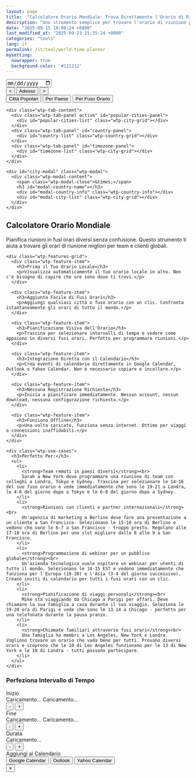 ```yaml
---
layout: page
title:  "Calcolatore Orario Mondiale: Trova Direttamente l'Orario di Riunione Perfetto per Team Globali"
description: "Uno strumento semplice per trovare l'orario di riunione perfetto tra diversi fusi orari. Seleziona città o fusi orari e visualizza la sovrapposizione degli orari."
date: "2025-09-15 18:08:24 +0800"
last_modified_at: "2025-09-23 15:35:24 +0800"
categories: "tools"
lang: it
permalink: /it/tool/world-time-planner
mysetting:
  nowrapper: true
  background-color: '#121212'
---
```


<link rel="stylesheet" href="/assets/css/world-time-planner.css?v=11">

<div id="world-time-planner-app">

  <div id="wtp-timeline-container" class="wtp-timeline-container">
    <div class="wtp-timeline-header">
      <div class="wtp-date-controls">
        <div id="wtp-date-buttons"></div>
        <input type="date" id="wtp-date-picker">
      </div>
      <div class="wtp-time-nav-controls">
        <button id="wtp-scroll-left-btn" title="Scorri a sinistra">&lt;</button>
        <button id="wtp-now-btn" title="Vai all'ora corrente">Adesso</button>
        <button id="wtp-scroll-right-btn" title="Scorri a destra">&gt;</button>
      </div>
    </div>
        <div id="wtp-scroll-container">
          <div id="wtp-rows-wrapper" style="position: relative;">
              <div id="wtp-time-rows"></div>
              <div id="wtp-time-selector" style="display: none;"></div>
          </div>
        </div>
  </div>

  <div class="wtp-selectors-container">
    <div class="wtp-tab-buttons">
      <div class="wtp-tab-btn-container">
        <button class="wtp-tab-btn active" data-tab="popular">Città Popolari</button>
        <button class="wtp-tab-btn" data-tab="country">Per Paese</button>
        <button class="wtp-tab-btn" data-tab="timezone">Per Fuso Orario</button>
      </div>
    </div>
    
    <div class="wtp-tab-content">
      <div class="wtp-tab-panel active" id="popular-cities-panel">
        <div id="popular-cities-list" class="wtp-city-grid"></div>
      </div>
      <div class="wtp-tab-panel" id="country-panel">
        <div id="country-list" class="wtp-country-grid"></div>
      </div>
      <div class="wtp-tab-panel" id="timezone-panel">
        <div id="timezone-list" class="wtp-city-grid"></div>
      </div>
    </div>
    
    <div id="city-modal" class="wtp-modal">
      <div class="wtp-modal-content">
        <span class="wtp-modal-close">&times;</span>
        <h3 id="modal-country-name"></h3>
        <div id="modal-country-info" class="wtp-country-info"></div>
        <div id="modal-city-list" class="wtp-city-grid"></div>
      </div>
    </div>
  </div>

  <div class="wtp-features-section">
    <h2>Calcolatore Orario Mondiale</h2>
    <p class="wtp-features-intro">
      Pianifica riunioni in fusi orari diversi senza confusione. Questo strumento ti aiuta a trovare gli orari di riunione migliori per team e clienti globali.
    </p>
    
    <div class="wtp-features-grid">
      <div class="wtp-feature-item">
        <h3>Prima il Tuo Orario Locale</h3>
        <p>Visualizza automaticamente il tuo orario locale in alto. Non c'è bisogno di capire che ore sono dove ti trovi.</p>
      </div>
      
      <div class="wtp-feature-item">
        <h3>Aggiunta Facile di Fusi Orari</h3>
        <p>Aggiungi qualsiasi città o fuso orario con un clic. Confronta istantaneamente gli orari di tutto il mondo.</p>
      </div>
      
      <div class="wtp-feature-item">
        <h3>Pianificazione Visiva dell'Orario</h3>
        <p>Trascina per selezionare intervalli di tempo e vedere come appaiono in diversi fusi orari. Perfetto per programmare riunioni.</p>
      </div>
      
      <div class="wtp-feature-item">
        <h3>Integrazione Diretta con il Calendario</h3>
        <p>Crea eventi di calendario direttamente in Google Calendar, Outlook o Yahoo Calendar. Non è necessario copiare e incollare.</p>
      </div>
      
      <div class="wtp-feature-item">
        <h3>Nessuna Registrazione Richiesta</h3>
        <p>Inizia a pianificare immediatamente. Nessun account, nessun download, nessuna configurazione richiesta.</p>
      </div>
      
      <div class="wtp-feature-item">
        <h3>Funziona Offline</h3>
        <p>Una volta caricato, funziona senza internet. Ottimo per viaggi o connessioni inaffidabili.</p>
      </div>
    </div>
    
    <div class="wtp-use-cases">
      <h3>Perfetto Per:</h3>
      <ul>
        <li>
          <strong>Team remoti in paesi diversi</strong><br>
          Sarah a New York deve programmare una riunione di team con colleghi a Londra, Tokyo e Sydney. Trascina per selezionare le 14-16 del suo fuso orario e vede immediatamente che sono le 19-21 a Londra, le 4-6 del giorno dopo a Tokyo e le 6-8 del giorno dopo a Sydney.
        </li>
        <li>
          <strong>Riunioni con clienti e partner internazionali</strong><br>
          Un'agenzia di marketing a Berlino deve fare una presentazione a un cliente a San Francisco. Selezionano le 15-16 ora di Berlino e vedono che sono le 6-7 a San Francisco - troppo presto. Regolano alle 17-18 ora di Berlino per uno slot migliore dalle 8 alle 9 a San Francisco.
        </li>
        <li>
          <strong>Programmazione di webinar per un pubblico globale</strong><br>
          Un'azienda tecnologica vuole ospitare un webinar per utenti di tutto il mondo. Selezionano le 14-15 EST e vedono immediatamente che funziona per l'Europa (19-20) e l'Asia (3-4 del giorno successivo). Creano inviti di calendario per tutti i fusi orari con un clic.
        </li>
        <li>
          <strong>Pianificazione di viaggi personali</strong><br>
          Mike sta viaggiando da Chicago a Parigi per affari. Deve chiamare la sua famiglia a casa durante il suo viaggio. Seleziona le 19-20 ora di Parigi e vede che sono le 13-14 a Chicago - perfetto per una telefonata durante la pausa pranzo.
        </li>
        <li>
          <strong>Chiamate familiari attraverso fusi orari</strong><br>
          Una famiglia ha membri a Los Angeles, New York e Londra. Vogliono trovare un orario che vada bene per tutti. Provano diversi orari e scoprono che le 10 di Los Angeles funzionano per le 13 di New York e le 18 di Londra - tutti possono partecipare.
        </li>
      </ul>
    </div>
  </div>

  <!-- Time Range Selection Dialog -->
  <div id="wtp-range-dialog" class="wtp-range-dialog">
    <div class="wtp-range-dialog-content">
      <div class="wtp-range-dialog-body">
        <div id="wtp-range-info">
          <h3>Perfeziona Intervallo di Tempo</h3>
          <div class="wtp-range-edit-container">
            <div class="wtp-range-edit-item">
              <label>Inizio</label>
              <div class="wtp-datetime-display">
                <span class="wtp-date-value" id="wtp-start-date-display">Caricamento...</span>
                <span class="wtp-time-value" id="wtp-start-time-display">Caricamento...</span>
              </div>
              <div class="wtp-btn-group">
                <button class="wtp-time-btn wtp-time-decrease" data-target="start" data-direction="decrease">-</button>
                <button class="wtp-time-btn wtp-time-increase" data-target="start" data-direction="increase">+</button>
              </div>
            </div>
            <div class="wtp-range-edit-item">
              <label>Fine</label>
              <div class="wtp-datetime-display">
                <span class="wtp-date-value" id="wtp-end-date-display">Caricamento...</span>
                <span class="wtp-time-value" id="wtp-end-time-display">Caricamento...</span>
              </div>
              <div class="wtp-btn-group">
                <button class="wtp-time-btn wtp-time-decrease" data-target="end" data-direction="decrease">-</button>
                <button class="wtp-time-btn wtp-time-increase" data-target="end" data-direction="increase">+</button>
              </div>
            </div>
            <div class="wtp-range-edit-item">
              <label>Durata</label>
              <div class="wtp-datetime-display">
                <span class="wtp-time-value" id="wtp-duration-display">Caricamento...</span>
              </div>
              <div class="wtp-btn-group">
                <button class="wtp-time-btn wtp-time-decrease" data-target="duration" data-direction="decrease">-</button>
                <button class="wtp-time-btn wtp-time-increase" data-target="duration" data-direction="increase">+</button>
              </div>
            </div>
          </div>
        </div>
        <div class="wtp-meeting-links">
          <label class="wtp-meeting-label">Aggiungi al Calendario</label>
          <div class="wtp-meeting-buttons">
            <button class="wtp-meeting-btn" id="wtp-google-meeting-btn">
              Google Calendar
            </button>
            <button class="wtp-meeting-btn" id="wtp-outlook-meeting-btn">
              Outlook
            </button>
            <button class="wtp-meeting-btn" id="wtp-yahoo-meeting-btn">
              Yahoo Calendar
            </button>
          </div>
        </div>
        <div id="wtp-timezone-times"></div>
      </div>
      <button class="wtp-range-dialog-close">&times;</button>
    </div>
  </div>

</div>

<template id="wtp-timeline-row-template">
  <div class="wtp-timeline-row">
    <div class="wtp-timezone-info">
      <button class="wtp-remove-btn">&times;</button>
      <div class="wtp-city"></div>
      <div class="wtp-current-time"></div>
    </div>
    <div class="wtp-timeline-track">
      <div class="wtp-hover-time-label"></div>
    </div>
  </div>
</template>

<script src="/assets/js/world-time-planner-it.js?v=11"></script>
